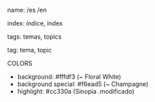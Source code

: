 name: /es /en

index: índice, index

tags: temas, topics

tag: tema, topic

COLORS
- background:         #fffdf3 (~ Floral White)
- background special: #f6ead5 (~ Champagne)
- highlight:          #cc330a (Sinopia .modificado)
